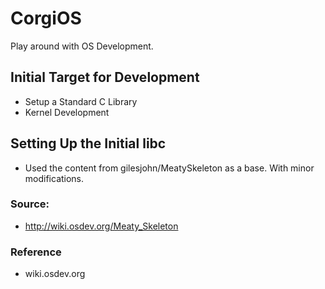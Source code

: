 # CorgiOS
Play around with OS Development.



## Initial Target for Development
- Setup a Standard C Library
- Kernel Development

## Setting Up the Initial libc

- Used the content from gilesjohn/MeatySkeleton as a base. With minor modifications.


### Source:
- http://wiki.osdev.org/Meaty_Skeleton



### Reference
- wiki.osdev.org
